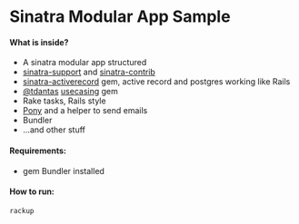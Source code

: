 Sinatra Modular App Sample
=====================

#### What is inside?

* A sinatra modular app structured
* [sinatra-support](https://github.com/sinefunc/sinatra-support) and [sinatra-contrib](https://github.com/sinatra/sinatra-contrib)
* [sinatra-activerecord](https://github.com/janko-m/sinatra-activerecord) gem, active record and postgres working like Rails
* [@tdantas](https://github.com/tdantas) [usecasing](https://github.com/tdantas/usecasing) gem
* Rake tasks, Rails style
* [Pony](https://github.com/benprew/pony) and a helper to send emails
* Bundler
* ...and other stuff

#### Requirements:

* gem Bundler installed

#### How to run:

````
rackup
````
